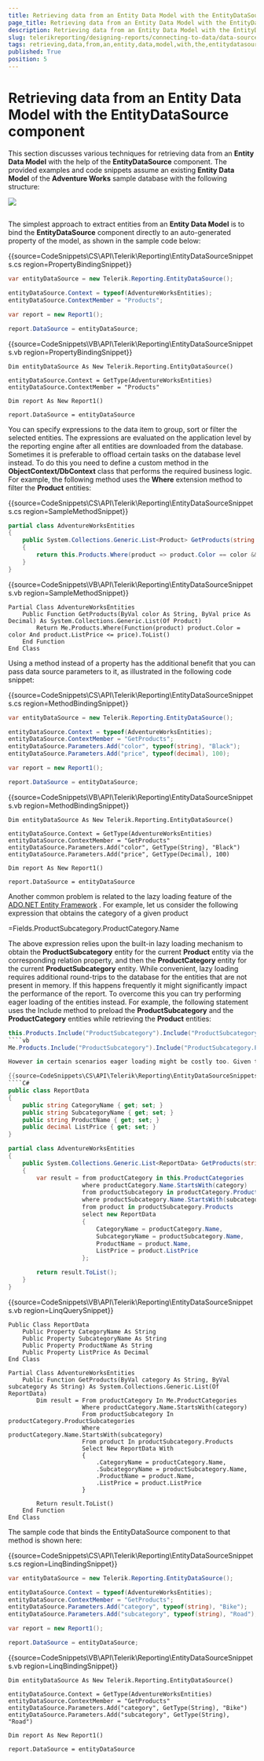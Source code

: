 ```yaml
---
title: Retrieving data from an Entity Data Model with the EntityDataSource component
page_title: Retrieving data from an Entity Data Model with the EntityDataSource component | for Telerik Reporting Documentation
description: Retrieving data from an Entity Data Model with the EntityDataSource component
slug: telerikreporting/designing-reports/connecting-to-data/data-source-components/entitydatasource-component/retrieving-data-from-an-entity-data-model-with-the-entitydatasource-component
tags: retrieving,data,from,an,entity,data,model,with,the,entitydatasource,component
published: True
position: 5
---
```


# Retrieving data from an Entity Data Model with the EntityDataSource component



This section discusses various techniques for retrieving data from an __Entity Data Model__  with the help          of the __EntityDataSource__  component. The provided examples and code snippets assume an existing __Entity Data Model__           of the __Adventure Works__  sample database with the following structure:

  

  ![](images/DataSources/EntityDataSourceAdventureWorksEntityModel.png)

## 

The simplest approach to extract entities from an __Entity Data Model__  is to bind the __EntityDataSource__  component            directly to an auto-generated property of the model, as shown in the sample code below:           

{{source=CodeSnippets\CS\API\Telerik\Reporting\EntityDataSourceSnippets.cs region=PropertyBindingSnippet}}
````C#
var entityDataSource = new Telerik.Reporting.EntityDataSource();

entityDataSource.Context = typeof(AdventureWorksEntities);
entityDataSource.ContextMember = "Products";

var report = new Report1();

report.DataSource = entityDataSource;
````
{{source=CodeSnippets\VB\API\Telerik\Reporting\EntityDataSourceSnippets.vb region=PropertyBindingSnippet}}
````VB
Dim entityDataSource As New Telerik.Reporting.EntityDataSource()

entityDataSource.Context = GetType(AdventureWorksEntities)
entityDataSource.ContextMember = "Products"

Dim report As New Report1()

report.DataSource = entityDataSource
````

You can specify expressions to the data item to group, sort or filter the selected entities. The            expressions are evaluated on the application level by the reporting engine after all entities are downloaded           from the database. Sometimes it is preferable to offload certain tasks on the database level instead. To do            this you need to define a custom method in the __ObjectContext/DbContext__  class that performs the required business logic.            For example, the following method uses the __Where__  extension method to filter the __Product__  entities:           

{{source=CodeSnippets\CS\API\Telerik\Reporting\EntityDataSourceSnippets.cs region=SampleMethodSnippet}}
````C#
partial class AdventureWorksEntities
{
    public System.Collections.Generic.List<Product> GetProducts(string color, decimal price)
    {
        return this.Products.Where(product => product.Color == color && product.ListPrice <= price).ToList();
    }
}
````
{{source=CodeSnippets\VB\API\Telerik\Reporting\EntityDataSourceSnippets.vb region=SampleMethodSnippet}}
````VB
Partial Class AdventureWorksEntities
    Public Function GetProducts(ByVal color As String, ByVal price As Decimal) As System.Collections.Generic.List(Of Product)
        Return Me.Products.Where(Function(product) product.Color = color And product.ListPrice <= price).ToList()
    End Function
End Class
````

Using a method instead of a property has the additional benefit that you can pass data source parameters to it,            as illustrated in the following code snippet:           

{{source=CodeSnippets\CS\API\Telerik\Reporting\EntityDataSourceSnippets.cs region=MethodBindingSnippet}}
````C#
var entityDataSource = new Telerik.Reporting.EntityDataSource();

entityDataSource.Context = typeof(AdventureWorksEntities);
entityDataSource.ContextMember = "GetProducts";
entityDataSource.Parameters.Add("color", typeof(string), "Black");
entityDataSource.Parameters.Add("price", typeof(decimal), 100);

var report = new Report1();

report.DataSource = entityDataSource;
````
{{source=CodeSnippets\VB\API\Telerik\Reporting\EntityDataSourceSnippets.vb region=MethodBindingSnippet}}
````VB
Dim entityDataSource As New Telerik.Reporting.EntityDataSource()

entityDataSource.Context = GetType(AdventureWorksEntities)
entityDataSource.ContextMember = "GetProducts"
entityDataSource.Parameters.Add("color", GetType(String), "Black")
entityDataSource.Parameters.Add("price", GetType(Decimal), 100)

Dim report As New Report1()

report.DataSource = entityDataSource
````

Another common problem is related to the lazy loading feature of the  [ADO.NET Entity Framework](http://msdn.microsoft.com/en-us/library/aa697427%28VS.80%29.aspx) . For example, let us            consider the following expression that obtains the category of a given product

=Fields.ProductSubcategory.ProductCategory.Name

The above expression relies upon the built-in lazy loading mechanism to obtain the __ProductSubcategory__             entity for the current __Product__  entity via the corresponding relation property, and then the __ProductCategory__             entity for the current __ProductSubcategory__  entity. While convenient, lazy loading requires additional round-trips           to the database for the entities that are not present in memory. If this happens frequently it might significantly            impact the performance of the report. To overcome this you can try performing eager loading of the entities instead.            For example, the following statement uses the Include method to preload the __ProductSubcategory__  and the __ProductCategory__             entities while retrieving the __Product__  entities:            

    
````cs
this.Products.Include("ProductSubcategory").Include("ProductSubcategory.ProductCategory").ToList()````
````vb
Me.Products.Include("ProductSubcategory").Include("ProductSubcategory.ProductCategory").ToList()````

However in certain scenarios eager loading might be costly too. Given the previous example, we            materialize all __ProductSubcategory__  and __ProductCategory__  entities only to show the category name of each            product. This means a lot of unnecessary data is downloaded from database just to be discarded later. The most flexible and efficient method for retrieving data from the __Entity Data Model__  is to execute a custom query            against the entities. The following sample method uses a __LINQ__  query to obtain only the necessary data for            the report and then packs it into a collection of __POCOs:__ 

{{source=CodeSnippets\CS\API\Telerik\Reporting\EntityDataSourceSnippets.cs region=LinqQuerySnippet}}
````C#
public class ReportData
{
    public string CategoryName { get; set; }
    public string SubcategoryName { get; set; }
    public string ProductName { get; set; }
    public decimal ListPrice { get; set; }
}

partial class AdventureWorksEntities
{
    public System.Collections.Generic.List<ReportData> GetProducts(string category, string subcategory)
    {
        var result = from productCategory in this.ProductCategories
                     where productCategory.Name.StartsWith(category)
                     from productSubcategory in productCategory.ProductSubcategories
                     where productSubcategory.Name.StartsWith(subcategory)
                     from product in productSubcategory.Products
                     select new ReportData
                     {
                         CategoryName = productCategory.Name,
                         SubcategoryName = productSubcategory.Name,
                         ProductName = product.Name,
                         ListPrice = product.ListPrice
                     };

        return result.ToList();
    }
}
````
{{source=CodeSnippets\VB\API\Telerik\Reporting\EntityDataSourceSnippets.vb region=LinqQuerySnippet}}
````VB
Public Class ReportData
    Public Property CategoryName As String
    Public Property SubcategoryName As String
    Public Property ProductName As String
    Public Property ListPrice As Decimal
End Class

Partial Class AdventureWorksEntities
    Public Function GetProducts(ByVal category As String, ByVal subcategory As String) As System.Collections.Generic.List(Of ReportData)
        Dim result = From productCategory In Me.ProductCategories
                     Where productCategory.Name.StartsWith(category)
                     From productSubcategory In productCategory.ProductSubcategories
                     Where productCategory.Name.StartsWith(subcategory)
                     From product In productSubcategory.Products
                     Select New ReportData With
                     {
                         .CategoryName = productCategory.Name,
                         .SubcategoryName = productSubcategory.Name,
                         .ProductName = product.Name,
                         .ListPrice = product.ListPrice
                     }

        Return result.ToList()
    End Function
End Class
````

The sample code that binds the EntityDataSource component to that method is shown here:           

{{source=CodeSnippets\CS\API\Telerik\Reporting\EntityDataSourceSnippets.cs region=LinqBindingSnippet}}
````C#
var entityDataSource = new Telerik.Reporting.EntityDataSource();

entityDataSource.Context = typeof(AdventureWorksEntities);
entityDataSource.ContextMember = "GetProducts";
entityDataSource.Parameters.Add("category", typeof(string), "Bike");
entityDataSource.Parameters.Add("subcategory", typeof(string), "Road");

var report = new Report1();

report.DataSource = entityDataSource;
````
{{source=CodeSnippets\VB\API\Telerik\Reporting\EntityDataSourceSnippets.vb region=LinqBindingSnippet}}
````VB
Dim entityDataSource As New Telerik.Reporting.EntityDataSource()

entityDataSource.Context = GetType(AdventureWorksEntities)
entityDataSource.ContextMember = "GetProducts"
entityDataSource.Parameters.Add("category", GetType(String), "Bike")
entityDataSource.Parameters.Add("subcategory", GetType(String), "Road")

Dim report As New Report1()

report.DataSource = entityDataSource
````



